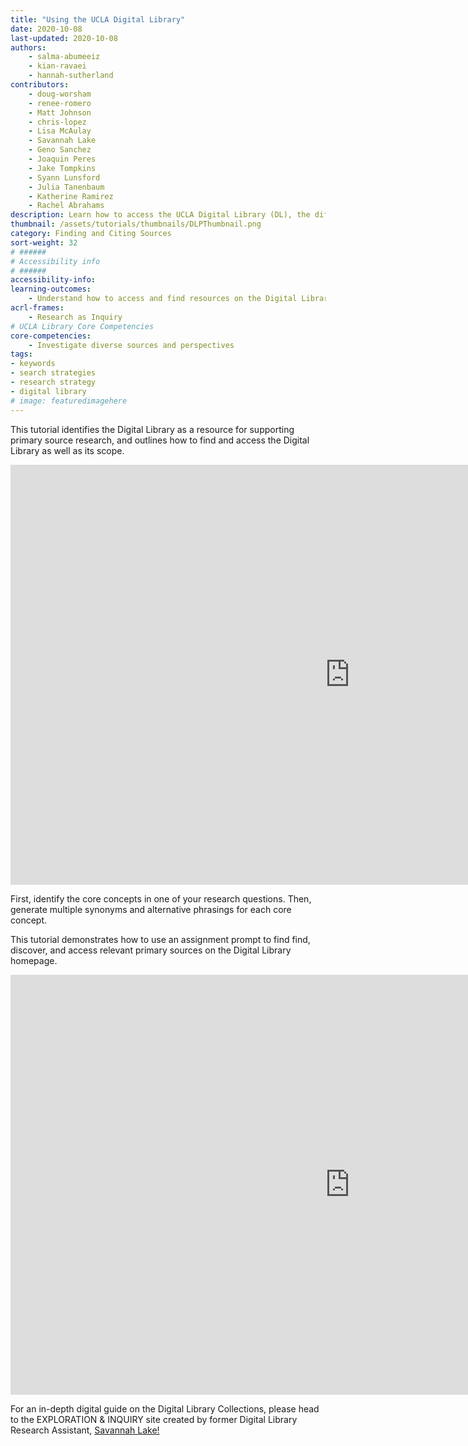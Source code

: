```yaml
---
title: "Using the UCLA Digital Library"
date: 2020-10-08
last-updated: 2020-10-08
authors: 
    - salma-abumeeiz
    - kian-ravaei
    - hannah-sutherland
contributors: 
    - doug-worsham
    - renee-romero
    - Matt Johnson
    - chris-lopez
    - Lisa McAulay
    - Savannah Lake
    - Geno Sanchez
    - Joaquin Peres
    - Jake Tompkins
    - Syann Lunsford
    - Julia Tanenbaum
    - Katherine Ramirez
    - Rachel Abrahams
description: Learn how to access the UCLA Digital Library (DL), the different kinds of materials available through the DL, and how to familiarize yourself with and search through the collections using the DL homepage.
thumbnail: /assets/tutorials/thumbnails/DLPThumbnail.png
category: Finding and Citing Sources
sort-weight: 32
# ######
# Accessibility info
# ######
accessibility-info:
learning-outcomes:
    - Understand how to access and find resources on the Digital Library website
acrl-frames:
    - Research as Inquiry
# UCLA Library Core Competencies
core-competencies:
    - Investigate diverse sources and perspectives
tags:
- keywords
- search strategies
- research strategy
- digital library
# image: featuredimagehere
---
```


<p>This tutorial identifies the Digital Library as a resource for supporting primary source research, and outlines how to find and access the Digital Library as well as its scope.</p>

<iframe src="https://uclabruinlearn.h5p.com/content/1291709896710181838/embed" width="1085" height="672" frameborder="0" allowfullscreen="allowfullscreen"></iframe><script src="https://uclalibrary.github.io/research-tips/assets/js/resizer.js" charset="UTF-8"></script>

<p>First, identify the core concepts in one of your research questions. Then, generate multiple synonyms and alternative phrasings for each core concept.</p>

<p>This tutorial demonstrates how to use an assignment prompt to find find, discover, and access relevant primary sources on the Digital Library homepage.</p>

<iframe src="https://uclabruinlearn.h5p.com/content/1291709896824175198/embed" width="1085" height="672" frameborder="0" allowfullscreen="allowfullscreen"></iframe><script src="https://uclalibrary.github.io/research-tips/assets/js/resizer.js" charset="UTF-8"></script>

<p>For an in-depth digital guide on the Digital Library Collections, please head to the EXPLORATION & INQUIRY site created by former Digital Library Research Assistant, <a href="https://savannahlake.github.io/explorationandinquiry/index.html">Savannah Lake!</a></p>



